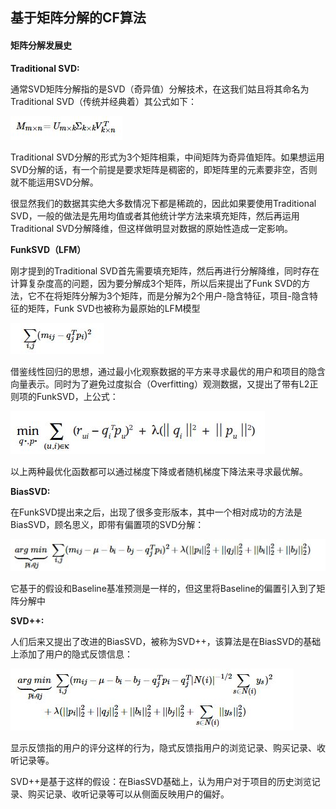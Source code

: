 ## 基于矩阵分解的CF算法

#### 矩阵分解发展史

**Traditional SVD:**

通常SVD矩阵分解指的是SVD（奇异值）分解技术，在这我们姑且将其命名为Traditional SVD（传统并经典着）其公式如下：

![img](img/矩阵分解1.jpg)

Traditional SVD分解的形式为3个矩阵相乘，中间矩阵为奇异值矩阵。如果想运用SVD分解的话，有一个前提是要求矩阵是稠密的，即矩阵里的元素要非空，否则就不能运用SVD分解。

很显然我们的数据其实绝大多数情况下都是稀疏的，因此如果要使用Traditional SVD，一般的做法是先用均值或者其他统计学方法来填充矩阵，然后再运用Traditional SVD分解降维，但这样做明显对数据的原始性造成一定影响。

**FunkSVD（LFM）**

刚才提到的Traditional SVD首先需要填充矩阵，然后再进行分解降维，同时存在计算复杂度高的问题，因为要分解成3个矩阵，所以后来提出了Funk SVD的方法，它不在将矩阵分解为3个矩阵，而是分解为2个用户-隐含特征，项目-隐含特征的矩阵，Funk SVD也被称为最原始的LFM模型

![img](img/矩阵分解2.jpg)

借鉴线性回归的思想，通过最小化观察数据的平方来寻求最优的用户和项目的隐含向量表示。同时为了避免过度拟合（Overfitting）观测数据，又提出了带有L2正则项的FunkSVD，上公式：

![img](img/矩阵分解3.jpg)

以上两种最优化函数都可以通过梯度下降或者随机梯度下降法来寻求最优解。

**BiasSVD:**

在FunkSVD提出来之后，出现了很多变形版本，其中一个相对成功的方法是BiasSVD，顾名思义，即带有偏置项的SVD分解：

![img](img/矩阵分解4.jpg)

它基于的假设和Baseline基准预测是一样的，但这里将Baseline的偏置引入到了矩阵分解中

**SVD++:**

人们后来又提出了改进的BiasSVD，被称为SVD++，该算法是在BiasSVD的基础上添加了用户的隐式反馈信息：

![img](img/矩阵分解5.jpg)

显示反馈指的用户的评分这样的行为，隐式反馈指用户的浏览记录、购买记录、收听记录等。

SVD++是基于这样的假设：在BiasSVD基础上，认为用户对于项目的历史浏览记录、购买记录、收听记录等可以从侧面反映用户的偏好。

